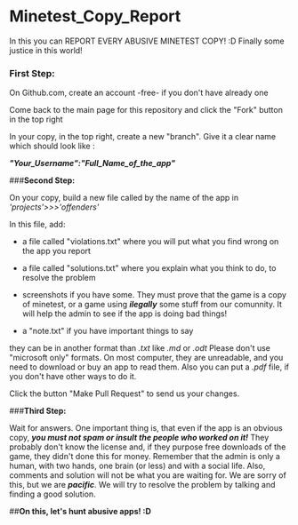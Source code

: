# Minetest_Copy_Report
In this you can REPORT EVERY ABUSIVE MINETEST COPY! :D Finally some justice in this world!

### **First Step:**

On Github.com, create an account -free- if you don't have already one

Come back to the main page for this repository and click the "Fork" button in the top right

In your copy, in the top right, create a new "branch". Give it a clear name which should look like :

***"Your_Username":"Full_Name_of_the_app"***

###**Second Step:**

On your copy, build a new file called by the name of the app in *'projects'>>>'offenders'*

In this file, add:
* a file called "violations.txt" where you will put what you find wrong on the app you report
        
* a file called "solutions.txt" where you explain what you think to do, to resolve the problem
        
* screenshots if you have some. They must prove that the game is a copy of minetest, or a game using ***ilegally*** some stuff from our comunnity. It will help the admin to see if the app is doing bad things!
                
* a "note.txt" if you have important things to say

they can be in another format than *.txt* like *.md* or *.odt* Please don't use "microsoft only" formats. On most computer, they are unreadable, and you need to download or buy an app to read them. Also you can put a *.pdf* file, if you don't have other ways to do it.

Click the button "Make Pull Request" to send us your changes. 

###**Third Step:**

Wait for answers. One important thing is, that even if the app is an obvious copy, ***you must not spam or insult the people who worked on it!*** They probably don't know the license and, if they purpose free downloads of the game, they didn't done this for money. Remember that the admin is only a human, with two hands, one brain (or less) and with a social life. Also, comments and solution will not be what you are waiting for. We are sorry of this, but we are ***pacific***. We will try to resolve the problem by talking and finding a good solution.

##**On this, let's hunt abusive apps! :D**
